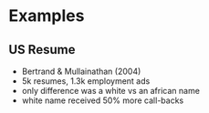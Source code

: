 # Examples

## US Resume
- Bertrand & Mullainathan (2004)
- 5k resumes, 1.3k employment ads
- only difference was a white vs an african name
- white name received 50% more call-backs